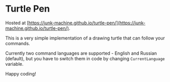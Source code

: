 # Turtle Pen

Hosted at [https://junk-machine.github.io/turtle-pen/](https://junk-machine.github.io/turtle-pen/).

This is a very simple implementation of a drawing turtle that can follow your commands.

Currently two command languages are supported - English and Russian (default), but you have to switch them in code by changing `CurrentLanguage` variable.

Happy coding!
